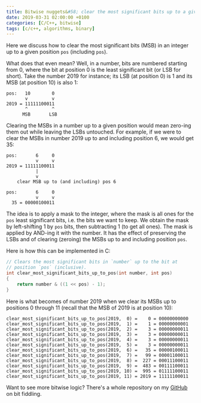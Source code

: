 ```yaml
---
title: Bitwise nuggets&#58; clear the most significant bits up to a given position
date: 2019-03-31 02:00:00 +0100
categories: [C/C++, bitwise]
tags: [c/c++, algorithms, binary]
---
```


Here we discuss how to clear the most significant bits (MSB) in an integer up to a given position `pos` (including `pos`).

What does that even mean? Well, in a number, bits are numbered starting from 0, where the bit at position 0 is the least significant bit (or LSB for short). Take the number 2019 for instance; its LSB (at position 0) is 1 and its MSB (at position 10) is also 1:

```
pos:   10        0
       v         v
2019 = 11111100011
       ^         ^
      MSB       LSB
```

Clearing the MSBs in a number up to a given position would mean zero-ing them out while leaving the LSBs untouched. For example, if we were to clear the MSBs in number 2019 up to and including position 6, we would get 35:

```
pos:       6     0
           v     v
2019 = 11111100011
           |
           v
    clear MSB up to (and including) pos 6

pos:       6     0
           v     v
  35 = 00000100011
```

The idea is to apply a mask to the integer, where the mask is all ones for the `pos` least significant bits, i.e. the bits we want to keep. We obtain the mask by left-shifting 1 by `pos` bits, then subtracting 1 (to get all ones). The mask is applied by AND-ing it with the number. It has the effect of preserving the LSBs and of clearing (zeroing) the MSBs up to and including position `pos`.

Here is how this can be implemented in C:

```c
// Clears the most significant bits in `number` up to the bit at
// position `pos` (inclusive).
int clear_most_significant_bits_up_to_pos(int number, int pos)
{
    return number & ((1 << pos) - 1);
}
```

Here is what becomes of number 2019 when we clear its MSBs up to positions 0 through 11 (recall that the MSB of 2019 is at position 10):

```
clear_most_significant_bits_up_to_pos(2019,  0) =    0 = 00000000000
clear_most_significant_bits_up_to_pos(2019,  1) =    1 = 00000000001
clear_most_significant_bits_up_to_pos(2019,  2) =    3 = 00000000011
clear_most_significant_bits_up_to_pos(2019,  3) =    3 = 00000000011
clear_most_significant_bits_up_to_pos(2019,  4) =    3 = 00000000011
clear_most_significant_bits_up_to_pos(2019,  5) =    3 = 00000000011
clear_most_significant_bits_up_to_pos(2019,  6) =   35 = 00000100011
clear_most_significant_bits_up_to_pos(2019,  7) =   99 = 00001100011
clear_most_significant_bits_up_to_pos(2019,  8) =  227 = 00011100011
clear_most_significant_bits_up_to_pos(2019,  9) =  483 = 00111100011
clear_most_significant_bits_up_to_pos(2019, 10) =  995 = 01111100011
clear_most_significant_bits_up_to_pos(2019, 11) = 2019 = 11111100011
```

Want to see more bitwise logic? There's a whole repository on my [GitHub] on bit fiddling.

<!-- links -->
[GitHub]: https://github.com/alexandra-zaharia/c-playground/tree/master/bitwise_operations